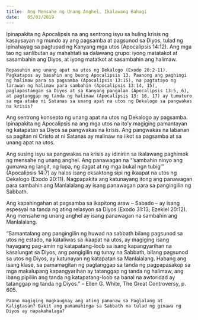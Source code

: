 ```yaml
---
title:  Ang Mensahe ng Unang Anghel, Ikalawang Bahagi
date:   05/03/2019
---
```


Ipinapakita ng Apocalipsis na ang sentrong isyu sa huling krisis ng kasaysayan ng mundo ay ang pagsamba at pagsunod sa Diyos, tulad ng ipinahayag sa pagtupad ng Kanyang mga utos (Apocalipsis 14:12). Ang mga tao ng sanlibutan ay mahahtati sa dalawang grupo: iyong matatakot at sasambahin ang Diyos, at iyong matatkot at sasambahin ang halimaw.

`Repasuhin ang unang apat na utos ng Dekalogo (Exodo 20:2-11). Pagkatapos ay basahin ang buong Apocalipsis 13. Paanong ang paghingi ng halimaw para sa pagsamba (Apocalipsis 13:15), na pagtatayo ng larawan ng halimaw para sambahin (Apocalipsis 13:14, 15), paglapastangan sa Diyos at sa Kanyang pangalan (Apocalipsis 13:5, 6), at pagtanggap ng tanda ng halimaw (Apocalipsis 13: 16, 17) ay tumuturo sa mga atake ni Satanas sa unang apat na utos ng Dekalogo sa pangwakas na krisis?`

Ang sentrong konsepto ng unang apat na utos ng Dekalogo ay pagsamba. Ipinapakita ng Apocalipsis na ang mga utos na ito’y magiging pamantayan ng katapatan sa Diyos sa pangwakas na krisis. Ang pangwakas na labanan sa pagitan ni Cristo at ni Satanas ay malinaw na iikot sa pagsamba at sa unang apat na utos.

Ang susing isyu sa pangwakas na krisis ay idiniriin sa ikalawang paghimok ng mensahe ng unang anghel. Ang panawagan na “’sambahin ninyo ang gumawa ng langit, ng lupa, ng dagat at ng mga bukal ngn tubig’” (Apocalipsis 14:7) ay halos isang eksaktong sipi ng ikaapat na utos ng Dekalogo (Exodo 20:11). Nagpapakita ang katunayang itong ang panawagan para sambahin ang Manlalalang ay isang panawagan para sa pangingilin ng Sabbath.

Ang kapahingahan at pagsamba sa ikapitong araw – Sabado – ay isang espesyal na tanda ng ating relasyon sa Diyos (Exodo 31:13; Ezekiel 20:12). Ang mensahe ng unang anghel ay isang panawagan na sambahin ang Manlalalang.

“Samantalang ang pangingilin ng huwad na sabbath bilang pagsunod sa utos ng estado, na kataliwas sa ikaapat na utos, ay magiging isang hayagang pag-amin ng katapatang-loob sa isang kapangyarihan na kasalungat sa Diyos, ang pangigilin ng tunay na Sabbath, bilang pagsunod sa utos ng Diyos, ay katunayan ng katapatan sa Manlalalang. Habang ang isang klase, sa pamamagitan ng pagtanggap sa tanda ng pagpapasakop sa mga makalupang kapangyarihan ay tatanggap ng tanda ng halimaw, ang ibang pipiliin ang tanda ng katapatang-loob sa banal na awtoridad ay tatanggap ng tanda ng Diyos.” – Ellen G. White, The Great Controversy, p. 605.

`Paano magiging magkaugnay ang ating pananaw sa Paglalang at Kaligtasan? Bakit ang pamamahinga sa Sabbath na tulad ng ginawa ng Diyos ay napakahalaga?`